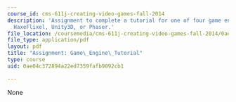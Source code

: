 ```yaml
---
course_id: cms-611j-creating-video-games-fall-2014
description: 'Assignment to complete a tutorial for one of four game engines: Flixel,
  HaxeFlixel, Unity3D, or Phaser.'
file_location: /coursemedia/cms-611j-creating-video-games-fall-2014/0ae04c372894a22ed7359fafb9092cb1_MITCMS_611JF14_GameEngine.pdf
file_type: application/pdf
layout: pdf
title: "Assignment: Game\_Engine\_Tutorial"
type: course
uid: 0ae04c372894a22ed7359fafb9092cb1

---
```

None